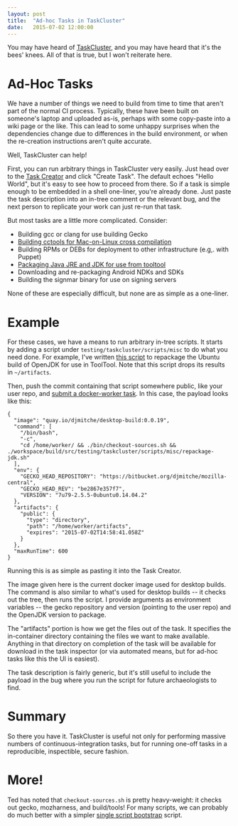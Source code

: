 ```yaml
---
layout: post
title:  "Ad-hoc Tasks in TaskCluster"
date:   2015-07-02 12:00:00
---
```


You may have heard of [TaskCluster](https://docs.taskcluster.net), and you may have heard that it's the bees' knees.
All of that is true, but I won't reiterate here.

# Ad-Hoc Tasks

We have a number of things we need to build from time to time that aren't part of the normal CI process.
Typically, these have been built on someone's laptop and uploaded as-is, perhaps with some copy-paste into a wiki page or the like.
This can lead to some unhappy surprises when the dependencies change due to differences in the build environment, or when the re-creation instructions aren't quite accurate.

Well, TaskCluster can help!

First, you can run arbitrary things in TaskCluster very easily.
Just head over to the [Task Creator](https://tools.taskcluster.net/task-creator/) and click "Create Task".
The default echoes "Hello World", but it's easy to see how to proceed from there.
So if a task is simple enough to be embedded in a shell one-liner, you're already done.
Just paste the task description into an in-tree comment or the relevant bug, and the next person to replicate your work can just re-run that task.

But most tasks are a little more complicated.
Consider:

 * Building gcc or clang for use building Gecko
 * [Building cctools for Mac-on-Linux cross compilation](https://bugzilla.mozilla.org/show_bug.cgi?id=1176229)
 * Building RPMs or DEBs for deployment to other infrastructure (e.g,. with Puppet)
 * [Packaging Java JRE and JDK for use from tooltool](https://bugzilla.mozilla.org/show_bug.cgi?id=1161075)
 * Downloading and re-packaging Android NDKs and SDKs
 * Building the signmar binary for use on signing servers

None of these are especially difficult, but none are as simple as a one-liner.

# Example

For these cases, we have a means to run arbitrary in-tree scripts.
It starts by adding a script under `testing/taskcluster/scripts/misc` to do what you need done.
For example, I've written [this script](https://bitbucket.org/djmitche/mozilla-central/src/8a7b7cc73ee8/testing/taskcluster/scripts/misc/repackage-jdk.sh) to repackage the Ubuntu build of OpenJDK for use in ToolTool.
Note that this script drops its results in `~/artifacts`.

Then, push the commit containing that script somewhere public, like your user repo, and [submit a docker-worker task](https://tools.taskcluster.net/task-inspector/#SUGE4XlqSFmzoKPq1uyNlg/).
In this case, the payload looks like this:

    {
      "image": "quay.io/djmitche/desktop-build:0.0.19",
      "command": [
        "/bin/bash",
        "-c",
        "cd /home/worker/ && ./bin/checkout-sources.sh && ./workspace/build/src/testing/taskcluster/scripts/misc/repackage-jdk.sh"
      ],
      "env": {
        "GECKO_HEAD_REPOSITORY": "https://bitbucket.org/djmitche/mozilla-central",
        "GECKO_HEAD_REV": "be2867e357f7",
        "VERSION": "7u79-2.5.5-0ubuntu0.14.04.2"
      },
      "artifacts": {
        "public": {
          "type": "directory",
          "path": "/home/worker/artifacts",
          "expires": "2015-07-02T14:58:41.058Z"
        }
      },
      "maxRunTime": 600
    }

Running this is as simple as pasting it into the Task Creator.

The image given here is the current docker image used for desktop builds.
The command is also similar to what's used for desktop builds -- it checks out the tree, then runs the script.
I provide arguments as environment variables -- the gecko repository and version (pointing to the user repo) and the OpenJDK version to package.

The "artifacts" portion is how we get the files out of the task.
It specifies the in-container directory containing the files we want to make available.
Anything in that directory on completion of the task will be available for download in the task inspector (or via automated means, but for ad-hoc tasks like this the UI is easiest).

The task description is fairly generic, but it's still useful to include the payload in the bug where you run the script for future archaeologists to find.

# Summary

So there you have it.
TaskCluster is useful not only for performing massive numbers of continuous-integration tasks, but for running one-off tasks in a reproducible, inspectible, secure fashion.

# More!

Ted has noted that `checkout-sources.sh` is pretty heavy-weight: it checks out gecko, mozharness, and build/tools!
For many scripts, we can probably do much better with a simpler [single script bootstrap](https://bugzilla.mozilla.org/show_bug.cgi?id=1179893) script.
